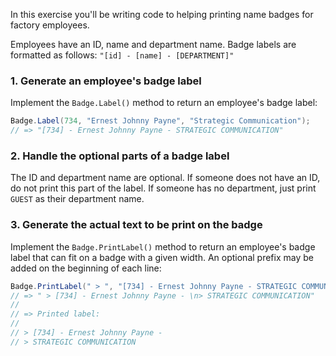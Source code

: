 In this exercise you'll be writing code to helping printing name
badges for factory employees.

Employees have an ID, name and department name. Badge labels are
formatted as follows: `"[id] - [name] - [DEPARTMENT]"`

### 1. Generate an employee's badge label

Implement the `Badge.Label()` method to return an employee's badge label:

```csharp
Badge.Label(734, "Ernest Johnny Payne", "Strategic Communication");
// => "[734] - Ernest Johnny Payne - STRATEGIC COMMUNICATION"
```

### 2. Handle the optional parts of a badge label

The ID and department name are optional. If someone does not have an
ID, do not print this part of the label.  If someone has no
department, just print `GUEST` as their department name.

### 3. Generate the actual text to be print on the badge

Implement the `Badge.PrintLabel()` method to return an employee's
badge label that can fit on a badge with a given width. An optional
prefix may be added on the beginning of each line:

```csharp
Badge.PrintLabel(" > ", "[734] - Ernest Johnny Payne - STRATEGIC COMMUNICATION", 30);
// => " > [734] - Ernest Johnny Payne - \n> STRATEGIC COMMUNICATION"
// 
// => Printed label:
//
// > [734] - Ernest Johnny Payne - 
// > STRATEGIC COMMUNICATION

```
